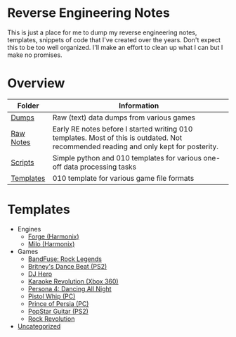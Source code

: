 # Reverse Engineering Notes
This is just a place for me to dump my reverse engineering notes, templates, snippets of code that I've created over the years. Don't expect this to be too well organized. I'll make an effort to clean up what I can but I make no promises.

# Overview
| Folder | Information |
| ------- | ------- |
| [Dumps](dumps/) | Raw (text) data dumps from various games |
| [Raw Notes](raw_notes/) | Early RE notes before I started writing 010 templates. Most of this is outdated. Not recommended reading and only kept for posterity. |
| [Scripts](scripts/) | Simple python and 010 templates for various one-off data processing tasks |
| [Templates](templates/) | 010 template for various game file formats |

# Templates
- Engines
  - [Forge (Harmonix)](templates/forge/)
  - [Milo (Harmonix)](templates/milo/)
- Games
  - [BandFuse: Rock Legends](templates/bandfuse/)
  - [Britney's Dance Beat (PS2)](templates/bnd/)
  - [DJ Hero](templates/djh/)
  - [Karaoke Revolution (Xbox 360)](templates/kr/)
  - [Persona 4: Dancing All Night](templates/p4d/)
  - [Pistol Whip (PC)](templates/pistol_whip/)
  - [Prince of Persia (PC)](templates/pop/)
  - [PopStar Guitar (PS2)](templates/popstar_guitar/)
  - [Rock Revolution](templates/rock_rev/)
- [Uncategorized](templates/)